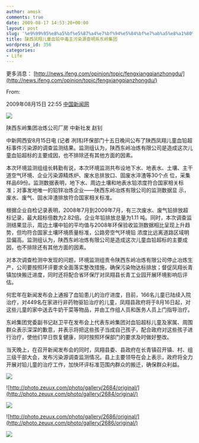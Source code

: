 ```yaml
---
author: amosk
comments: true
date: 2009-08-17 14:53:20+00:00
layout: post
slug: '%e9%99%95%e8%a5%bf%e5%87%a4%e7%bf%94%e5%84%bf%e7%ab%a5%e8%a1%80%e9%93%85%e4%b8%ad%e6%af%92%e4%b8%bb%e6%b1%a1%e6%9f%93%e6%ba%90%e6%9f%a5%e6%98%8e%e7%b3%bb%e4%b8%9c%e5%b2%ad%e9%9b%86%e5%9b%a2'
title: 陕西凤翔儿童血铅中毒主污染源查明系东岭集团
wordpress_id: 356
categories:
- Life
---
```




更多消息：
[http://news.ifeng.com/opinion/topic/fengxiangqianzhongdu/](http://news.ifeng.com/opinion/topic/fengxiangqianzhongdu/)









From:




2009年08月15日 22:55  [ 中国新闻网 ](http://www.chinanews.com.cn/gn/news/2009/08-15/1820067.shtml)




![](http://photo.zeuux.com/photo/gallery/2683/original/)




陕西东岭集团冶炼公司厂房 中新社发 赵钊


中新网西安8月15日电 (记者 冽玮)环保部门十五日晚间公布了陕西凤翔儿童血铅超标事件污染源的调查监测结果。监测组认为，陕西东岭冶炼有限公司是造成这次儿童血铅超标的主要成因，也不排除还有其他方面的因素。

本次环境监测组组长韩勤有说，本次环境监测共布设地下水、地表水、土壤、主干道空气环境、企业污染源精炼炉、废水总排放口、固废水淬渣等30个点 位，采集样品69份。监测数据表明，地下水、周边土壤和地表水铅浓度符合国家相关标准；对事发地唯一的铅锌冶炼企业——陕西东岭冶炼有限公司的监测数据显 示，废水、废气、固水淬渣排放符合国家相关标准。

根据企业自检记录表明，2008年7月到2009年7月，有三次废水、废气铅排放超标记录，最大超标倍数为2.82倍。企业年铅排放总量为1.11 吨。同时，本次调查监测结果显示，周边土壤中铅的平均值与2008年环保验收监测数据相比呈现上升趋势，但均符合国家土壤环境质量标准，公路旁空气环境铅 浓度比远离道路区域明显偏高。监测组认为，陕西东岭冶炼有限公司是造成这次儿童血铅超标的主要成因，也不排除还有其他方面的因素。

对本次调查检测中发现的问题，环境监测组责令陕西东岭冶炼有限公司停止冶炼生产，公司要按照环评要求全面落实整改措施，确保污染物达标排放；督促凤翔长青镇加快搬迁进度，同时还将配合省环保厅对凤翔县长青工业园开展环境影响后评估。

何宏年在新闻发布会上通报了血铅患儿的治疗进度，目前，166名儿童已陆续入院治疗，对449名在家进行非药物驱铅治疗的儿童，凤翔县政府将于8月16日起，对这些儿童的家中送去牛奶干菜等物品，并由工作组人员和医务人员上门指导治疗。

东岭集团党委副书记赵卫平在发布会上代表东岭集团对血铅超标儿童及家属、周围群众表示深深的歉意，并表示将把这些孩子当成自己孩子，配合政府对这些孩子进行治疗，使他们早日恢复健康，同时按照环保部门的要求及时做好整改。

当天晚上，在召开新闻发布会的同时，凤翔县委、县政府在长青镇召开镇、村、组三级干部大会，发布污染源调查监测情况。县上主要领导在会上表示，政府将全力开展对铅儿童的治疗工作，加快环评标准范围内群众的搬迁，确保群众利益。<!-- more -->


![](http://photo.zeuux.com/photo/gallery/2688/original/)







![http://photo.zeuux.com/photo/gallery/2684/original/](http://photo.zeuux.com/photo/gallery/2684/original/)




![](http://photo.zeuux.com/photo/gallery/2685/original/)




![http://photo.zeuux.com/photo/gallery/2686/original/](http://photo.zeuux.com/photo/gallery/2686/original/)




![](http://photo.zeuux.com/photo/gallery/2687/original/)




